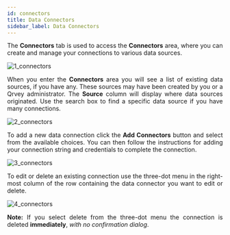 ```yaml
---
id: connectors
title: Data Connectors
sidebar_label: Data Connectors
---
```


<div style="text-align: justify">

The **Connectors** tab is used to access the **Connectors** area, where you can create and manage your connections to various data sources. 

![1_connectors](https://s3.amazonaws.com/cdn.qrvey.com/documentation_assets/ui-docs/datasets/3.4.2.4_connectors/1_connectors.png#thumbnail)

When you enter the **Connectors** area you will see a list of existing data sources, if you have any. These sources may have been created by you or a Qrvey administrator. The **Source** column will display where data sources originated.  Use the search box to find a specific data source if you have many connections. 

![2_connectors](https://s3.amazonaws.com/cdn.qrvey.com/documentation_assets/ui-docs/datasets/3.4.2.4_connectors/2_connectors.png#thumbnail)

To add a new data connection click the **Add Connectors** button and select from the available choices.  You can then follow the instructions for adding your connection string and credentials to complete the connection. 

![3_connectors](https://s3.amazonaws.com/cdn.qrvey.com/documentation_assets/ui-docs/datasets/3.4.2.4_connectors/3_connectors.png#thumbnail)

To edit or delete an existing connection use the three-dot menu in the right-most column of the row containing the data connector you want to edit or delete. 

![4_connectors](https://s3.amazonaws.com/cdn.qrvey.com/documentation_assets/ui-docs/datasets/3.4.2.4_connectors/4_connectors.png#thumbnail-40)

**Note:** If you select delete from the three-dot menu the connection is deleted **immediately**, _with no confirmation dialog_.

